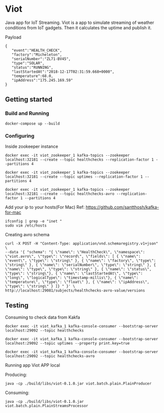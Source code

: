 # Viot

Java app for IoT Streaming.
Viot is a app to simulate streaming of weather conditions
from IoT gadgets. Then it calculates the uptime and publish it.

Payload
```
{  
   "event":"HEALTH_CHECK",
   "factory":"Micheleton",
   "serialNumber":"ZL71-BV45",
   "type":"SOLAR",
   "status":"RUNNING",
   "lastStartedAt":"2018-12-17T02:31:59.668+0000",
   "temperature":68.0,
   "ipAddress":"175.245.169.59"
}
```

## Getting started

### Build and Running

```
docker-compose up --build
```

### Configuring

Inside zookeeper instance

```
docker exec -it viot_zookeeper_1 kafka-topics --zookeeper localhost:32181 --create --topic healthchecks --replication-factor 1 --partitions 4
```

```
docker exec -it viot_zookeeper_1 kafka-topics --zookeeper localhost:32181 --create --topic uptimes --replication-factor 1 --partitions 4
```

```
docker exec -it viot_zookeeper_1 kafka-topics --zookeeper localhost:32181 --create --topic healthchecks-avro --replication-factor 1 --partitions 4
```

Add your ip to your hosts(For Mac) Ref: https://github.com/santthosh/kafka-for-mac

```
ifconfig | grep -e "inet "
sudo vim /etc/hosts
```

Creating avro schema

```
curl -X POST -H "Content-Type: application/vnd.schemaregistry.v1+json" \
--data '{ "schema": "{ \"name\": \"HealthCheck\", \"namespace\": \"viot.avro\", \"type\": \"record\", \"fields\": [ { \"name\": \"event\", \"type\": \"string\" }, { \"name\": \"factory\", \"type\": \"string\" }, { \"name\": \"serialNumber\", \"type\": \"string\" }, { \"name\": \"type\", \"type\": \"string\" }, { \"name\": \"status\", \"type\": \"string\"}, { \"name\": \"lastStartedAt\", \"type\": \"long\", \"logicalType\": \"timestamp-millis\"}, { \"name\": \"temperature\", \"type\": \"float\" }, { \"name\": \"ipAddress\", \"type\": \"string\" } ]} " }' \
http://localhost:29081/subjects/healthchecks-avro-value/versions
```

## Testing

Consuming to check data from Kakfa

```
docker exec -it viot_kafka_1 kafka-console-consumer --bootstrap-server localhost:29092 --topic healthchecks
```

```
docker exec -it viot_kafka_1 kafka-console-consumer --bootstrap-server localhost:29092 --topic uptimes --property print.key=true
```

```
docker exec -it viot_kafka_1 kafka-console-consumer --bootstrap-server localhost:29092 --topic healthchecks-avro
```

Running app Viot APP local

Producing:
```
java -cp ./build/libs/viot-0.1.0.jar viot.batch.plain.PlainProducer
```

Consuming:
```
java -cp ./build/libs/viot-0.1.0.jar viot.batch.plain.PlainStreamsProcessor
```